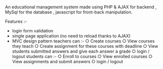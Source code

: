 An educational management system made using PHP & AJAX for backend ,  MySql for the database , javascript for front-back manipulation. 

Features :- 
- login form validation 
- single page application (no need to reload thanks to AJAX)
- MVC design pattern 
  teachers can :- 
    ○ Create courses
    ○ View courses they teach
    ○ Create assignment for these courses with deadline
    ○ View students submitted answers and give each answer a grade
    ○ login / logout
  students can :-
    ○ Enroll to courses 
    ○ View enrolled courses
    ○ View assignments and submit answers
    ○ login / logout
